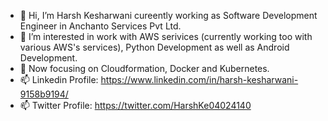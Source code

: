 - 👋 Hi, I’m Harsh Kesharwani cureently working as Software Development Engineer in Anchanto Services Pvt Ltd.
- 👀 I’m interested in work with AWS serivices (currently working too with various AWS's services), Python Development as well as Android Development.
- 🌱 Now focusing on Cloudformation, Docker and Kubernetes.
- 📫 Linkedin Profile: https://www.linkedin.com/in/harsh-kesharwani-9158b9194/
- 📫 Twitter Profile: https://twitter.com/HarshKe04024140

<!---
Harsh7717/Harsh7717 is a ✨ special ✨ repository because its `README.md` (this file) appears on your GitHub profile.
You can click the Preview link to take a look at your changes.
--->
